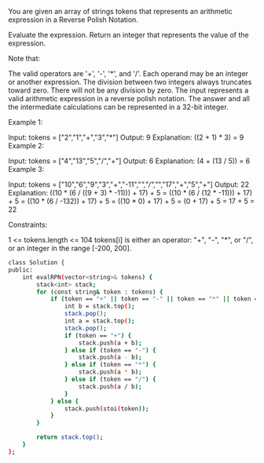 You are given an array of strings tokens that represents an arithmetic expression in a Reverse Polish Notation.

Evaluate the expression. Return an integer that represents the value of the expression.

Note that:

The valid operators are '+', '-', '*', and '/'.
Each operand may be an integer or another expression.
The division between two integers always truncates toward zero.
There will not be any division by zero.
The input represents a valid arithmetic expression in a reverse polish notation.
The answer and all the intermediate calculations can be represented in a 32-bit integer.
 

Example 1:

Input: tokens = ["2","1","+","3","*"]
Output: 9
Explanation: ((2 + 1) * 3) = 9
Example 2:

Input: tokens = ["4","13","5","/","+"]
Output: 6
Explanation: (4 + (13 / 5)) = 6
Example 3:

Input: tokens = ["10","6","9","3","+","-11","*","/","*","17","+","5","+"]
Output: 22
Explanation: ((10 * (6 / ((9 + 3) * -11))) + 17) + 5
= ((10 * (6 / (12 * -11))) + 17) + 5
= ((10 * (6 / -132)) + 17) + 5
= ((10 * 0) + 17) + 5
= (0 + 17) + 5
= 17 + 5
= 22
 

Constraints:

1 <= tokens.length <= 104
tokens[i] is either an operator: "+", "-", "*", or "/", or an integer in the range [-200, 200].



```bash
class Solution {
public:
    int evalRPN(vector<string>& tokens) {
        stack<int> stack;
        for (const string& token : tokens) {
            if (token == "+" || token == "-" || token == "*" || token == "/") {
                int b = stack.top();
                stack.pop();
                int a = stack.top();
                stack.pop();
                if (token == "+") {
                    stack.push(a + b);
                } else if (token == "-") {
                    stack.push(a - b);
                } else if (token == "*") {
                    stack.push(a * b);
                } else if (token == "/") {
                    stack.push(a / b);
                }
            } else {
                stack.push(stoi(token));
            }
        }

        return stack.top();
    }
};



